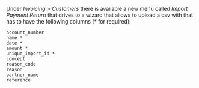 Under *Invoicing \> Customers* there is available a new menu called
*Import Payment Return* that drives to a wizard that allows to upload a
csv with that has to have the following columns (\* for required):

    account_number
    name *
    date *
    amount *
    unique_import_id *
    concept
    reason_code
    reason
    partner_name
    reference
